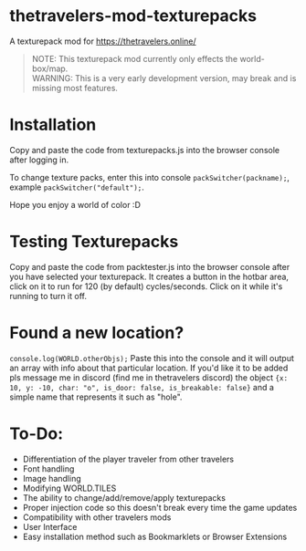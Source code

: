 # thetravelers-mod-texturepacks
A texturepack mod for https://thetravelers.online/

> NOTE: This texturepack mod currently only effects the world-box/map.  
> WARNING: This is a very early development version, may break and is missing most features.

# Installation
Copy and paste the code from texturepacks.js into the browser console after logging in.

To change texture packs, enter this into console `packSwitcher(packname);`, example `packSwitcher("default");`.

Hope you enjoy a world of color :D

# Testing Texturepacks

Copy and paste the code from packtester.js into the browser console after you have selected your texturepack.
It creates a button in the hotbar area, click on it to run for 120 (by default) cycles/seconds.
Click on it while it's running to turn it off.

# Found a new location?
`console.log(WORLD.otherObjs);`
Paste this into the console and it will output an array with info about that particular location.
If you'd like it to be added pls message me in discord (find me in thetravelers discord) the object `{x: 10, y: -10, char: "o", is_door: false, is_breakable: false}` and a simple name that represents it such as "hole".

# To-Do:
* Differentiation of the player traveler from other travelers
* Font handling
* Image handling
* Modifying WORLD.TILES
* The ability to change/add/remove/apply texturepacks
* Proper injection code so this doesn't break every time the game updates
* Compatibility with other travelers mods
* User Interface
* Easy installation method such as Bookmarklets or Browser Extensions
